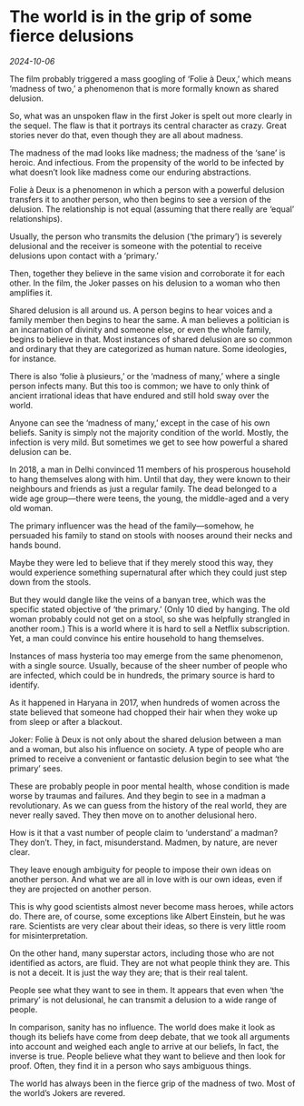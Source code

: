 # The world is in the grip of some fierce delusions

*2024-10-06*

The film probably triggered a mass googling of ‘Folie à Deux,’ which
means ‘madness of two,’ a phenomenon that is more formally known as
shared delusion. 

So, what was an unspoken flaw in the first Joker is spelt out more
clearly in the sequel. The flaw is that it portrays its central
character as crazy. Great stories never do that, even though they are
all about madness.

The madness of the mad looks like madness; the madness of the ‘sane’ is
heroic. And infectious. From the propensity of the world to be infected
by what doesn’t look like madness come our enduring abstractions.

Folie à Deux is a phenomenon in which a person with a powerful delusion
transfers it to another person, who then begins to see a version of the
delusion. The relationship is not equal (assuming that there really are
‘equal’ relationships). 

Usually, the person who transmits the delusion (‘the primary’) is
severely delusional and the receiver is someone with the potential to
receive delusions upon contact with a ‘primary.’

Then, together they believe in the same vision and corroborate it for
each other. In the film, the Joker passes on his delusion to a woman who
then amplifies it.

Shared delusion is all around us. A person begins to hear voices and a
family member then begins to hear the same. A man believes a politician
is an incarnation of divinity and someone else, or even the whole
family, begins to believe in that. Most instances of shared delusion are
so common and ordinary that they are categorized as human nature. Some
ideologies, for instance.

There is also ‘folie à plusieurs,’ or the ‘madness of many,’ where a
single person infects many. But this too is common; we have to only
think of ancient irrational ideas that have endured and still hold sway
over the world. 

Anyone can see the ‘madness of many,’ except in the case of his own
beliefs. Sanity is simply not the majority condition of the world.
Mostly, the infection is very mild. But sometimes we get to see how
powerful a shared delusion can be.

In 2018, a man in Delhi convinced 11 members of his prosperous household
to hang themselves along with him. Until that day, they were known to
their neighbours and friends as just a regular family. The dead belonged
to a wide age group—there were teens, the young, the middle-aged and a
very old woman. 

The primary influencer was the head of the family—somehow, he persuaded
his family to stand on stools with nooses around their necks and hands
bound. 

Maybe they were led to believe that if they merely stood this way, they
would experience something supernatural after which they could just step
down from the stools. 

But they would dangle like the veins of a banyan tree, which was the
specific stated objective of ‘the primary.’ (Only 10 died by hanging.
The old woman probably could not get on a stool, so she was helpfully
strangled in another room.) This is a world where it is hard to sell a
Netflix subscription. Yet, a man could convince his entire household to
hang themselves.

Instances of mass hysteria too may emerge from the same phenomenon, with
a single source. Usually, because of the sheer number of people who are
infected, which could be in hundreds, the primary source is hard to
identify. 

As it happened in Haryana in 2017, when hundreds of women across the
state believed that someone had chopped their hair when they woke up
from sleep or after a blackout.

Joker: Folie à Deux is not only about the shared delusion between a man
and a woman, but also his influence on society. A type of people who are
primed to receive a convenient or fantastic delusion begin to see what
‘the primary’ sees. 

These are probably people in poor mental health, whose condition is made
worse by traumas and failures. And they begin to see in a madman a
revolutionary. As we can guess from the history of the real world, they
are never really saved. They then move on to another delusional hero.

How is it that a vast number of people claim to ‘understand’ a madman?
They don’t. They, in fact, misunderstand. Madmen, by nature, are never
clear. 

They leave enough ambiguity for people to impose their own ideas on
another person. And what we are all in love with is our own ideas, even
if they are projected on another person.

This is why good scientists almost never become mass heroes, while
actors do. There are, of course, some exceptions like Albert Einstein,
but he was rare. Scientists are very clear about their ideas, so there
is very little room for misinterpretation. 

On the other hand, many superstar actors, including those who are not
identified as actors, are fluid. They are not what people think they
are. This is not a deceit. It is just the way they are; that is their
real talent. 

People see what they want to see in them. It appears that even when ‘the
primary’ is not delusional, he can transmit a delusion to a wide range
of people.

In comparison, sanity has no influence. The world does make it look as
though its beliefs have come from deep debate, that we took all
arguments into account and weighed each angle to arrive at our beliefs,
In fact, the inverse is true. People believe what they want to believe
and then look for proof. Often, they find it in a person who says
ambiguous things.

The world has always been in the fierce grip of the madness of two. Most
of the world’s Jokers are revered.
